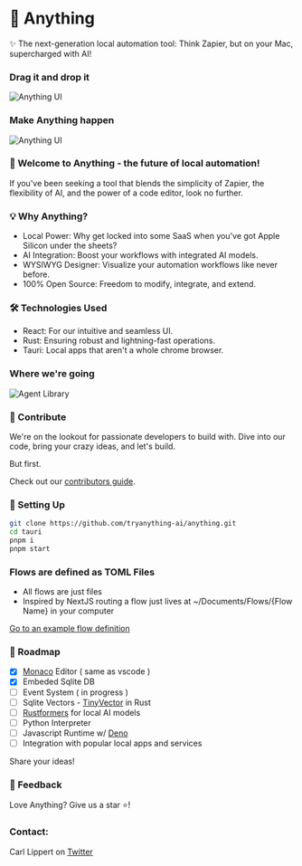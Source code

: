 # 🚀 Anything

✨ The next-generation local automation tool: Think Zapier, but on your Mac, supercharged with AI!

### Drag it and drop it

![Anything UI](https://raw.githubusercontent.com/tryanything-ai/anything/main/docs/anything_dnd_sept_11.gif)


### Make Anything happen

![Anything UI](https://raw.githubusercontent.com/tryanything-ai/anything/main/docs/anything_sept_11.gif)


### 🌟 Welcome to Anything - the future of local automation! 

If you've been seeking a tool that blends the simplicity of Zapier, the flexibility of AI, and the power of a code editor, look no further.

### 💡 Why Anything?

- Local Power: Why get locked into some SaaS when you've got Apple Silicon under the sheets?
- AI Integration: Boost your workflows with integrated AI models.
- WYSIWYG Designer: Visualize your automation workflows like never before.
- 100% Open Source: Freedom to modify, integrate, and extend.

### 🛠 Technologies Used

- React: For our intuitive and seamless UI.
- Rust: Ensuring robust and lightning-fast operations.
- Tauri: Local apps that aren't a whole chrome browser.

### Where we're going

![Agent Library](https://raw.githubusercontent.com/tryanything-ai/anything/main/docs/agent_library.png)


### 🤝 Contribute

We're on the lookout for passionate developers to build with. Dive into our code, bring your crazy ideas, and let's build. 

But first. 

Check out our [contributors guide](https://github.com/tryanything-ai/anything/tree/main/.github/CONTRIBUTING.md).

### 🔧 Setting Up
```bash
git clone https://github.com/tryanything-ai/anything.git
cd tauri
pnpm i
pnpm start 
```

### Flows are defined as TOML Files
- All flows are just files
- Inspired by NextJS routing a flow just lives at ~/Documents/Flows/{Flow Name} in your computer

[Go to an example flow definition](https://github.com/tryanything-ai/anything/tree/main/docs/examples)


### 🤖 Roadmap
- [x] [Monaco](https://github.com/suren-atoyan/monaco-react) Editor ( same as vscode )
- [x] Embeded Sqlite DB
- [ ] Event System ( in progress )
- [ ] Sqlite Vectors - [TinyVector](https://github.com/m1guelpf/tinyvector) in Rust
- [ ] [Rustformers](https://github.com/rustformers/llm) for local AI models 
- [ ] Python Interpreter
- [ ] Javascript Runtime w/ [Deno](https://github.com/denoland/deno)
- [ ] Integration with popular local apps and services

Share your ideas!

### 💌 Feedback
Love Anything? Give us a star ⭐️! 

### Contact: 
Carl Lippert on [Twitter](https://twitter.com/carllippert)

